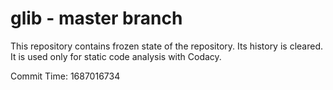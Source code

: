 # glib - master branch

This repository contains frozen state of the repository.
Its history is cleared. It is used only for static code
analysis with Codacy.

Commit Time: 1687016734
